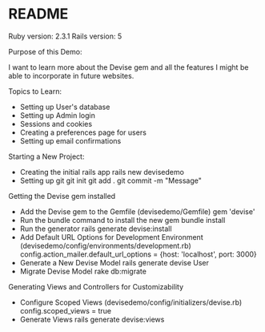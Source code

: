 # README

Ruby version: 2.3.1
Rails version: 5

Purpose of this Demo:

I want to learn more about the Devise gem and all the features I might be able to incorporate in future websites. 


Topics to Learn:
- Setting up User's database
- Setting up Admin login
- Sessions and cookies
- Creating a preferences page for users
- Setting up email confirmations


Starting a New Project:
- Creating the initial rails app
    rails new devisedemo
- Setting up git
    git init
    git add .
    git commit -m "Message"


Getting the Devise gem installed
- Add the Devise gem to the Gemfile (devisedemo/Gemfile)
    gem 'devise'
- Run the bundle command to install the new gem
    bundle install
- Run the generator
    rails generate devise:install
- Add Default URL Options for Development Environment (devisedemo/config/environments/development.rb)
    config.action_mailer.default_url_options = {host: 'localhost', port: 3000}
- Generate a New Devise Model
    rails generate devise User
- Migrate Devise Model
    rake db:migrate

Generating Views and Controllers for Customizability 
- Configure Scoped Views (devisedemo/config/initializers/devise.rb)
   config.scoped_views = true
- Generate Views
   rails generate devise:views

